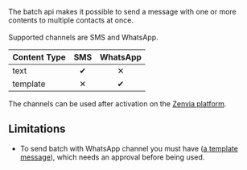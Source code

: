 The batch api makes it possible to send a message with one or more contents to multiple contacts at once.
<br/><br/>
Supported channels are SMS and WhatsApp.

| Content Type | SMS | WhatsApp |
|---|:---:|:---:|
| text | &#10004; | &#10005; |
| template | &#10005; | &#10004; |

The channels can be used after activation on the [Zenvia platform](https://app.zenvia.com/home/credentials).

## Limitations

* To send batch with WhatsApp channel you must have ([a template message](#section/Template)), which needs an approval before being used.